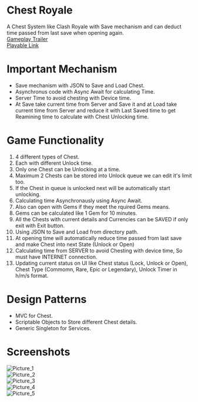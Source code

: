# Chest Royale
A Chest System like Clash Royale with Save mechanism and can deduct time passed from last save when opening again. <br/>
[Gameplay Trailer](https://drive.google.com/file/d/1RDp_EBn0DGD0POFzNWCAzlEGKtWEEBNb/view?usp=share_link) <br/>
[Playable Link](https://kishore-karic.itch.io/chestroyale) <br/>

# Important Mechanism
* Save mechanism with JSON to Save and Load Chest.
* Asynchronus code with Async Await for calculating Time.
* Server Time to avoid chesting with Device time.
* At Save take current time from Server and Save it and at Load take current time from Server and reduce it with Last Saved time to get Reamining time to calculate with Chest Unlocking time.

# Game Functionality
1. 4 different types of Chest.
2. Each with different Unlock time.
3. Only one Chest can be Unlocking at a time.
4. Maximum 2 Chests can be stored into Unlock queue we can edit it's limit too.
5. If the Chest in queue is unlocked next will be automatically start unlocking.
6. Calculating time Asynchronausly using Async Await.
7. Also can open with Gems if they meet the rquired Gems means.
8. Gems can be calculated like 1 Gem for 10 minutes.
9. All the Chests with current details and Currencies can be SAVED if only exit with Exit button.
10. Using JSON to Save and Load from directory path.
11. At opening time will automatically reduce time passed from last save and make Chest into next State (Unlock or Open)
12. Calculating time from SERVER to avoid Chesting with device time, So must have INTERNET connection.
13. Updating current status on UI like Chest status (Lock, Unlock or Open), Chest Type (Commomn, Rare, Epic or Legendary), Unlock Timer in h/m/s format.

# Design Patterns
* MVC for Chest.
* Scriptable Objects to Store different Chest details.
* Generic Singleton for Services.

# Screenshots
![Picture_1](https://github.com/Kishore-Karic/Clash-Royale-Chest-System/assets/97879797/de5d3338-b5e5-49a8-99ba-0b8ea8f6082c) <br/>
![Picture_2](https://github.com/Kishore-Karic/Clash-Royale-Chest-System/assets/97879797/7beb6a33-cfe0-4d06-a1ad-9918dae46bd0) <br/>
![Picture_3](https://github.com/Kishore-Karic/Clash-Royale-Chest-System/assets/97879797/1e17ac11-a1ef-4cc4-8fc3-b8542c341e0e) <br/>
![Picture_4](https://github.com/Kishore-Karic/Clash-Royale-Chest-System/assets/97879797/d20e8e63-a854-45a4-bc0e-e4c234e98b5f) <br/>
![Picture_5](https://github.com/Kishore-Karic/Clash-Royale-Chest-System/assets/97879797/6ba0e28e-432d-4d50-83b8-9aa0ab0133b6) 
